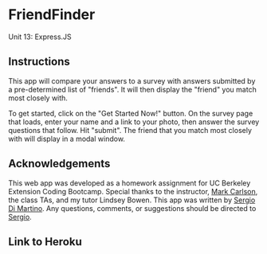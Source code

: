 # FriendFinder
Unit 13: Express.JS

## Instructions
This app will compare your answers to a survey with answers submitted by a pre-determined list of "friends". It will then display the "friend" you match most closely with.

To get started, click on the "Get Started Now!" button. On the survey page that loads, enter your name and a link to your photo, then answer the survey questions that follow. Hit "submit". The friend that you match most closely with will display in a modal window.

## Acknowledgements
This web app was developed as a homework assignment for UC Berkeley Extension Coding Bootcamp. Special thanks to the instructor, [Mark Carlson](https://github.com/mark-carlson), the class TAs, and my tutor Lindsey Bowen. This app was written by [Sergio Di Martino](https://webdevserg.io/). Any questions, comments, or suggestions should be directed to [Sergio](mailto:sergio@webdevserg.io).

## Link to Heroku
